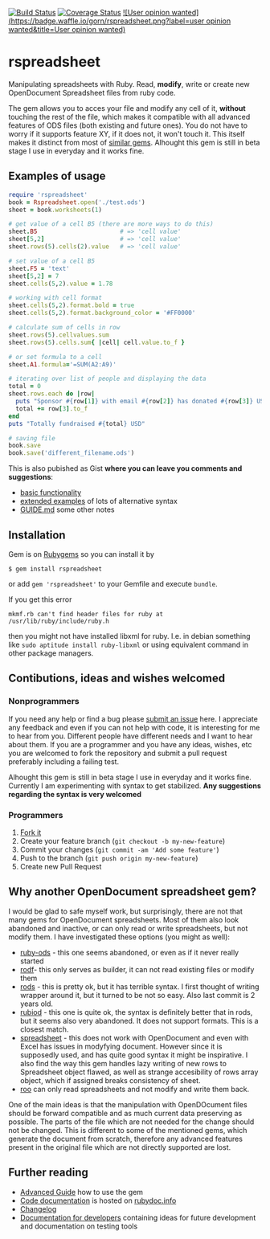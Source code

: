 
[![Build Status](https://api.travis-ci.org/gorn/rspreadsheet.svg?branch=master)](https://travis-ci.org/gorn/rspreadsheet) [![Coverage Status](https://coveralls.io/repos/gorn/rspreadsheet/badge.png)](https://coveralls.io/r/gorn/rspreadsheet) [![User opinion wanted](https://badge.waffle.io/gorn/rspreadsheet.png?label=user opinion wanted&title=User opinion wanted)](https://waffle.io/gorn/rspreadsheet)
# rspreadsheet
 
Manipulating spreadsheets with Ruby. Read, **modify**, write or create new OpenDocument Spreadsheet files from ruby code. 

The gem allows you to acces your file and modify any cell of it, **without** touching the rest of the file, which makes it compatible with all advanced features of ODS files (both existing and future ones). You do not have to worry if it supports feature XY, if it does not, it won't touch it. This itself makes it distinct from most of [similar gems](#why-another-opendocument-spreadsheet-gem). Alhought this gem is still in beta stage I use in everyday and it works fine.

## Examples of usage

```ruby
require 'rspreadsheet'
book = Rspreadsheet.open('./test.ods')
sheet = book.worksheets(1)

# get value of a cell B5 (there are more ways to do this)
sheet.B5                       # => 'cell value'
sheet[5,2]                     # => 'cell value'
sheet.rows(5).cells(2).value   # => 'cell value'

# set value of a cell B5
sheet.F5 = 'text'
sheet[5,2] = 7
sheet.cells(5,2).value = 1.78

# working with cell format
sheet.cells(5,2).format.bold = true
sheet.cells(5,2).format.background_color = '#FF0000'

# calculate sum of cells in row
sheet.rows(5).cellvalues.sum
sheet.rows(5).cells.sum{ |cell| cell.value.to_f }

# or set formula to a cell
sheet.A1.formula='=SUM(A2:A9)'

# iterating over list of people and displaying the data
total = 0
sheet.rows.each do |row|
  puts "Sponsor #{row[1]} with email #{row[2]} has donated #{row[3]} USD."
  total += row[3].to_f
end
puts "Totally fundraised #{total} USD"

# saving file
book.save
book.save('different_filename.ods')
```

This is also pubished as Gist **where you can leave you comments and suggestions**:

  * [basic functionality](https://gist.github.com/gorn/42e33d086d9b4fda10ec) 
  * [extended examples](https://gist.github.com/gorn/b432e6a69e82628349e6) of lots of alternative syntax
  * [GUIDE.md](GUIDE.md) some other notes

## Installation

Gem is on [Rubygems](https://rubygems.org/gems/rspreadsheet) so you can install it by

    $ gem install rspreadsheet

or add <code>gem 'rspreadsheet'</code> to your Gemfile and execute  <code>bundle</code>. 

If you get this error

    mkmf.rb can't find header files for ruby at /usr/lib/ruby/include/ruby.h 
    
then you might not have installed libxml for ruby. I.e. in debian something like <code>sudo aptitude install ruby-libxml</code> or using equivalent command in other package managers.

## Contibutions, ideas and wishes welcomed

### Nonprogrammers
If you need any help or find a bug please [submit an issue](https://github.com/gorn/rspreadsheet/issues) here. I appreciate any feedback and even if you can not help with code, it is interesting for me to hear from you. Different people have different needs and I want to hear about them. If you are a programmer and you have any ideas, wishes, etc you are welcomed to fork the repository and submit a pull request preferably including a failing test.

Alhought this gem is still in beta stage I use in everyday and it works fine. Currently I am experimenting with syntax to get stabilized. **Any suggestions regarding the syntax is very welcomed**

### Programmers

1. [Fork it](http://github.com/gorn/rspreadsheet/fork)
2. Create your feature branch (`git checkout -b my-new-feature`)
3. Commit your changes (`git commit -am 'Add some feature'`)
4. Push to the branch (`git push origin my-new-feature`)
5. Create new Pull Request
 
## Why another OpenDocument spreadsheet gem?

I would be glad to safe myself work, but surprisingly, there are not that many gems for OpenDocument spreadsheets. Most of them also look abandoned and inactive, or can only read or write spreadsheets, but not modify them. I have investigated these options (you might as well):

  * [ruby-ods](https://github.com/yalab/ruby-ods) - this one seems abandoned, or even as if it never really started
  * [rodf](https://github.com/thiagoarrais/rodf)- this only serves as builder, it can not read existing files or modify them
  * [rods](http://www.drbreinlinger.de/ruby/rods/) - this is pretty ok, but it has terrible syntax. I first thought of writing wrapper around it, but it turned to be not so easy. Also last commit is 2 years old.
  * [rubiod](https://github.com/netoctone/rubiod) - this one is quite ok, the syntax is definitely better that in rods, but it seems also very abandoned. It does not support formats. This is a closest match.
  * [spreadsheet](https://github.com/zdavatz/spreadsheet) - this does not work with OpenDocument and even with Excel has issues in modyfying document. However since it is supposedly used, and has quite good syntax it might be inspirative. I also find the way this gem handles lazy writing of new rows to Spreadsheet object flawed, as well as strange accesibility of rows array object, which if assigned breaks consistency of sheet.
  * [roo](https://github.com/roo-rb/roo) can only read spreadsheets and not modify and write them back.

One of the main ideas is that the manipulation with OpenDOcument files should be forward compatible and as much current data preserving as possible. The parts of the file which are not needed for the change should not be changed. This is different to some of the mentioned gems, which generate the document from scratch, therefore any advanced features present in the original file which are not directly supported are lost.

## Further reading

* [Advanced Guide](GUIDE.md) how to use the gem
* [Code documentation](http://www.rubydoc.info/github/gorn/rspreadsheet) is hosted on [rubydoc.info](http://www.rubydoc.info/)
* [Changelog](CHANGELOG.md)
* [Documentation for developers](DEVEL_BLOG.md) containing ideas for future development and documentation on testing tools
